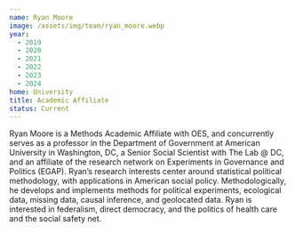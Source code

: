 ```yaml
---
name: Ryan Moore
image: /assets/img/team/ryan_moore.webp
year:
  - 2019
  - 2020
  - 2021
  - 2022
  - 2023
  - 2024
home: University
title: Academic Affiliate
status: Current
---
```


Ryan Moore is a Methods Academic Affiliate with OES, and concurrently serves as a professor in the Department of Government at American University in Washington, DC, a Senior Social Scientist with The Lab @ DC, and an affiliate of the research network on Experiments in Governance and Politics (EGAP). Ryan’s research interests center around statistical political methodology, with applications in American social policy. Methodologically, he develops and implements methods for political experiments, ecological data, missing data, causal inference, and geolocated data. Ryan is interested in federalism, direct democracy, and the politics of health care and the social safety net.
